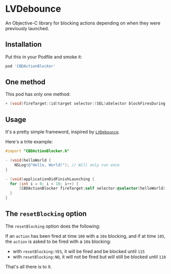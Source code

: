 LVDebounce
==========

An Objective-C library for blocking actions depending on when they were previously launched.

## Installation

Put this in your Podfile and smoke it:

```ruby
pod 'CBDActionBlocker'
```


## One method

This pod has only one method:

```Objective-C
+ (void)fireTarget:(id)target selector:(SEL)aSelector blockFiresDuring:(NSTimeInterval)seconds resetBlocking:(BOOL)resetBlocking;
```

## Usage

It's a pretty simple frameword, inspired by [`LVDebounce`](https://github.com/layervault/LVDebounce).

Here's a trite example:

```Objective-C
#import "CBDActionBlocker.h"

- (void)helloWorld {
    NSLog(@"Hello, World!"); // Will only run once
}

- (void)applicationDidFinishLaunching {
  for (int i = 0; i < 10; i++) {
      [CBDActionBlocker fireTarget:self selector:@selector(helloWorld) blockFiresDuring:1.0 resetBlocking:NO];
  }
}
```

## The `resetBlocking` option

The `resetBlocking` option does the following:

If an `action` has been fired at time `100` with a `10`s blocking,
and if at time `105`, the `action` is asked to be fired with a `10`s blocking:

  - with `resetBlocking:YES`, it will be fired and be blocked until `115`
  - with `resetBlocking:NO`, it will not be fired but will still be blocked until `110`


That's all there is to it.
